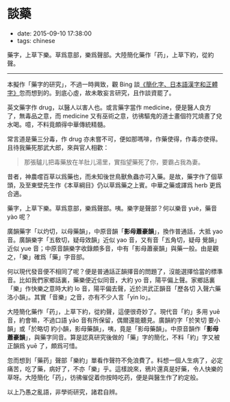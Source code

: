 # 談藥

- date: 2015-09-10 17:38:00
- tags: chinese

藥字，上草下樂。草爲意部，樂爲聲部。大陸簡化藥作「药」，上草下約，從約聲。

-----

本擬作「藥字的研究」，不過一時興致，觀 Bing 談[《簡化字、日本語漢字和正體字》][1]忽而想到的。到底心虛，故未敢妄言研究，且作談資罷了。

英文藥字作 drug，以醫人以害人也。或言藥字當作 medicine，便是醫人良方了，無毒品之意，而 medicine 又有巫術之意，彷彿驅鬼的道士畫個符咒燒晝了兌水喝。噫，不料竟頗得中華傳統精髓。

常言道是藥三分毒，作 drug 亦未嘗不可，便如那嗎啡，作藥使得，作毒亦使得。且待我藥死那武大郎，來與官人相歡：

> 那張驢儿把毒藥放在羊肚儿湯里，實指望藥死了你，要霸占我為妻。

昔者，神農嚐百草以爲藥也，而未知後世鳥獸魚蟲亦可入藥。是故，藥字作了個草頭，及至東壁先生作《本草綱目》仍以草爲藥之上賓。中華之藥或譯爲 herb 更爲合適。

藥字，上草下樂。草爲意部，樂爲聲部。咦。樂字是聲部？何以樂音 yuè，藥音 yào 呢？

廣韻藥字「以灼切，以母藥韻」，中原音韻「**影母蕭豪韻**」，換作普通話，大抵 yao 音。廣韻樂字「五敎切，疑母效韻」近似 yao 音，又有音「五角切，疑母 覺韻」近似 yue 音；中原音韻樂字收錄頗多音，中有「影母蕭豪韻」與藥一般。由是觀之，「樂」確爲「藥」字音部。

何以現代發音便不相同了呢？便是普通話正韻擇音的問題了，沒能選擇恰當的標準音。比如我們家鄉話裏，藥樂便近似同音，大約 yo 音，陽平偏上聲。家鄉話裏「樂」作快樂之意時大約 lo 音，陽平偏去聲，近於洪武正韻音「歷各切 入聲六藥 洛小韻」。其實「音樂」之音，亦有不少人言「yin lo」。

大陸簡化藥作「药」，上草下約，從約聲，這便很奇妙了。現代音「約」多用 yuē 音，約會嘛，不過口語 yāo 音有所保留，偶爾還能聽見。廣韻約字「於笑切 要小韻」或「於略切 約小韻，影母藥韻」，咦，竟是「影母藥韻」。中原音韻作「**影母蕭豪韻**」，與藥字同音。算是認真研究後做的「藥」字的簡化，不料「約」字又被正韻爲 yuē 了，頗爲可惜。

忽而想到「藥药」聲部「樂約」單看作聲符不免浪費了。料想一個人生病了，必定痛苦，吃了藥，病好了，不亦「樂」乎。這樣說來，鴉片還真是好藥，令人快樂的草呀。大陸簡化「药」，彷彿催促着你按時吃药，便是與醫生作了約定般。

以上乃愚之亂語，非學術研究，諸君自辨。

[1]: http://blog.josui.me/2015-09-03-the-battle-between-traditional-chinese-and-simplified-chinese/
